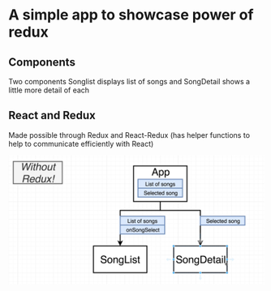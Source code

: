 # A simple app to showcase power of redux

## Components

Two components Songlist displays list of songs and SongDetail shows a little more detail of each

## React and Redux

Made possible through Redux and React-Redux (has helper functions to help to communicate efficiently with React)

![Without Redux- The App would look like](/public/withoutRedux.png)
